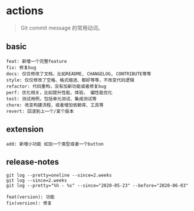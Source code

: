 # actions
> Git commit message 的常用动词。

## basic
~~~
feat: 新增一个完整feature
fix: 修复bug
docs: 仅仅修改了文档，比如README, CHANGELOG, CONTRIBUTE等等
style: 仅仅修改了空格、格式缩进、都好等等，不改变代码逻辑
refactor: 代码重构，没有加新功能或者修复bug
perf: 优化相关，比如提升性能、体验， 偏性能优化
test: 测试用例，包括单元测试、集成测试等
chore: 改变构建流程、或者增加依赖库、工具等
revert: 回滚到上一个/某个版本
~~~

## extension
~~~
add: 新增小功能 如加一个类型或者一个button
~~~

## release-notes
~~~
git log --pretty=oneline --since=2.weeks
git log --since=2.weeks
git log --pretty="%h - %s" --since="2020-05-23" --before="2020-06-03"

feat(version): 功能
fix(version): 修复
~~~

